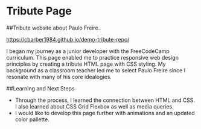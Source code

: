 # Tribute Page

##Tribute website about Paulo Freire.

https://cbarber1984.github.io/demo-tribute-repo/ 

I began my journey as a junior developer with the FreeCodeCamp curriculum.
This page enabled me to practice responsive web design principles by creating a tribute HTML page with CSS styling.
My background as a classroom teacher led me to select Paulo Freire since I resonate with many of his core idealogies.

##Learning and Next Steps

- Through the process, I learned the connection between HTML and CSS. I also learned about CSS Grid Flexbox as well as media queries.
- I would like to develop this page further with animations and an updated color pallette.


